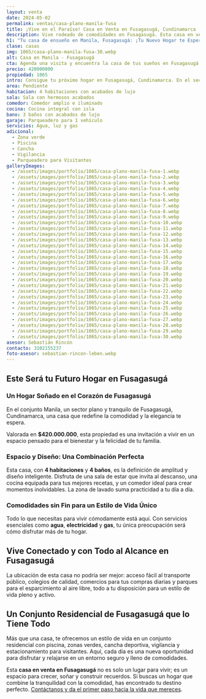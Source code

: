 ```yaml
---
layout: venta
date: 2024-05-02
permalink: ventas/casa-plano-manila-fusa
title: ¡Vive en el Paraíso! Casa en Venta en Fusagasugá, Cundinamarca
description: Vive rodeado de comodidades en Fusagasugá. Esta casa en venta en el sector de Manila es ideal para ti y tu familia. ¡No esperes más para empezar una nueva vida!
h1: "Tu casa de ensueño en Manila, Fusagasugá: ¡Tu Nuevo Hogar te Espera!"
clase: casas
img: 1065/casa-plano-manila-fusa-30.webp
alt: Casa en Manila - Fusagasugá
cta: Agenda una visita y encuentra la casa de tus sueños en Fusagasugá
precio: 420000000
propiedad: 1065
intro: Consigue tu próximo hogar en Fusagasugá, Cundinamarca. En el sector de Manila, una propiedad espera por ti. ¡Explora sus encantos aquí!
area: Pendiente
habitacion: 4 habitaciones con acabados de lujo
sala: Sala con hermosos acabados
comedor: Comedor amplio e iluminado
cocina: Cocina integral con isla 
bano: 3 baños con acabados de lujo 
garaje: Parqueadero para 1 vehículo
servicios: Agua, luz y gas 
adicional:
  - Zona verde
  - Piscina
  - Cancha
  - Vigilancia 
  - Parqueadero para Visitantes
galleryImages:
  - /assets/images/portfolio/1065/casa-plano-manila-fusa-1.webp
  - /assets/images/portfolio/1065/casa-plano-manila-fusa-2.webp
  - /assets/images/portfolio/1065/casa-plano-manila-fusa-3.webp
  - /assets/images/portfolio/1065/casa-plano-manila-fusa-4.webp
  - /assets/images/portfolio/1065/casa-plano-manila-fusa-5.webp
  - /assets/images/portfolio/1065/casa-plano-manila-fusa-6.webp
  - /assets/images/portfolio/1065/casa-plano-manila-fusa-7.webp
  - /assets/images/portfolio/1065/casa-plano-manila-fusa-8.webp
  - /assets/images/portfolio/1065/casa-plano-manila-fusa-9.webp
  - /assets/images/portfolio/1065/casa-plano-manila-fusa-10.webp
  - /assets/images/portfolio/1065/casa-plano-manila-fusa-11.webp
  - /assets/images/portfolio/1065/casa-plano-manila-fusa-12.webp
  - /assets/images/portfolio/1065/casa-plano-manila-fusa-13.webp
  - /assets/images/portfolio/1065/casa-plano-manila-fusa-14.webp
  - /assets/images/portfolio/1065/casa-plano-manila-fusa-15.webp
  - /assets/images/portfolio/1065/casa-plano-manila-fusa-16.webp
  - /assets/images/portfolio/1065/casa-plano-manila-fusa-17.webp
  - /assets/images/portfolio/1065/casa-plano-manila-fusa-18.webp
  - /assets/images/portfolio/1065/casa-plano-manila-fusa-19.webp
  - /assets/images/portfolio/1065/casa-plano-manila-fusa-20.webp
  - /assets/images/portfolio/1065/casa-plano-manila-fusa-21.webp
  - /assets/images/portfolio/1065/casa-plano-manila-fusa-22.webp
  - /assets/images/portfolio/1065/casa-plano-manila-fusa-23.webp
  - /assets/images/portfolio/1065/casa-plano-manila-fusa-24.webp
  - /assets/images/portfolio/1065/casa-plano-manila-fusa-25.webp
  - /assets/images/portfolio/1065/casa-plano-manila-fusa-26.webp
  - /assets/images/portfolio/1065/casa-plano-manila-fusa-27.webp
  - /assets/images/portfolio/1065/casa-plano-manila-fusa-28.webp
  - /assets/images/portfolio/1065/casa-plano-manila-fusa-29.webp
  - /assets/images/portfolio/1065/casa-plano-manila-fusa-30.webp
asesor: Sebastián Rincón
contacto: 3102155237
foto-asesor: sebastian-rincon-leben.webp
---
```

## Este Será tu Futuro Hogar en Fusagasugá

### Un Hogar Soñado en el Corazón de Fusagasugá

En el conjunto Manila, un sector plano y tranquilo de Fusagasugá, Cundinamarca, una casa que redefine la comodidad y la elegancia te espera.

Valorada en **$420.000.000**, esta propiedad es una invitación a vivir en un espacio pensado para el bienestar y la felicidad de tu familia.

### Espacio y Diseño: Una Combinación Perfecta

Esta casa, con **4 habitaciones** y **4 baños**, es la definición de amplitud y diseño inteligente. Disfruta de una sala de estar que invita al descanso, una cocina equipada para tus mejores recetas, y un comedor ideal para crear momentos inolvidables. La zona de lavado suma practicidad a tu día a día.

### Comodidades sin Fin para un Estilo de Vida Único

Todo lo que necesitas para vivir cómodamente está aquí. Con servicios esenciales como **agua**, **electricidad** y **gas**, tu única preocupación será cómo disfrutar más de tu hogar.

## Vive Conectado y con Todo al Alcance en Fusagasugá

La ubicación de esta casa no podría ser mejor: acceso fácil al transporte público, colegios de calidad, comercios para tus compras diarias y parques para el esparcimiento al aire libre, todo a tu disposición para un estilo de vida pleno y activo.

## Un Conjunto Residencial de Fusagasugá que lo Tiene Todo

Más que una casa, te ofrecemos un estilo de vida en un conjunto residencial con piscina, zonas verdes, cancha deportiva, vigilancia y estacionamiento para visitantes. Aquí, cada día es una nueva oportunidad para disfrutar y relajarse en un entorno seguro y lleno de comodidades.

Esta **casa en venta en Fusagasugá** no es solo un lugar para vivir; es un espacio para crecer, soñar y construir recuerdos. Si buscas un hogar que combine la tranquilidad con la comodidad, has encontrado tu destino perfecto. [Contáctanos y da el primer paso hacia la vida que mereces](#asesor).